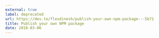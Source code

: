 ```yaml
---
external: true
label: deprecated
url: https://dev.to/flexdinesh/publish-your-own-npm-package---5b71
title: Publish your own NPM package
date: 2018-03-06
---
```

